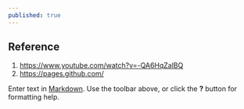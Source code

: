 ```yaml
---
published: true
---
```

## Reference
1. https://www.youtube.com/watch?v=-QA6HqZalBQ
2. https://pages.github.com/



Enter text in [Markdown](http://daringfireball.net/projects/markdown/). Use the toolbar above, or click the **?** button for formatting help.
